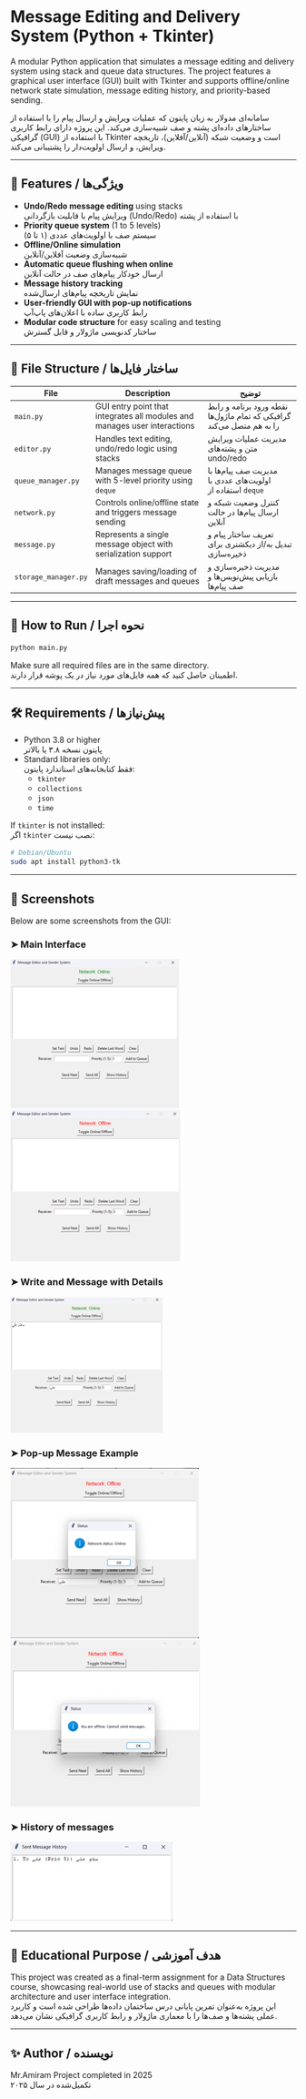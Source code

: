 # Message Editing and Delivery System (Python + Tkinter)

A modular Python application that simulates a message editing and delivery system using stack and queue data structures. The project features a graphical user interface (GUI) built with Tkinter and supports offline/online network state simulation, message editing history, and priority-based sending.

سامانه‌ای مدولار به زبان پایتون که عملیات ویرایش و ارسال پیام را با استفاده از ساختارهای داده‌ای پشته و صف شبیه‌سازی می‌کند. این پروژه دارای رابط کاربری گرافیکی (GUI) با استفاده از Tkinter است و وضعیت شبکه (آنلاین/آفلاین)، تاریخچه ویرایش، و ارسال اولویت‌دار را پشتیبانی می‌کند.

---

## 🚀 Features / ویژگی‌ها

- **Undo/Redo message editing** using stacks  
  ویرایش پیام با قابلیت بازگردانی (Undo/Redo) با استفاده از پشته
- **Priority queue system** (1 to 5 levels)  
  سیستم صف با اولویت‌های عددی (۱ تا ۵)
- **Offline/Online simulation**  
  شبیه‌سازی وضعیت آفلاین/آنلاین
- **Automatic queue flushing when online**  
  ارسال خودکار پیام‌های صف در حالت آنلاین
- **Message history tracking**  
  نمایش تاریخچه پیام‌های ارسال‌شده
- **User-friendly GUI with pop-up notifications**  
  رابط کاربری ساده با اعلان‌های پاپ‌آپ
- **Modular code structure** for easy scaling and testing  
  ساختار کدنویسی ماژولار و قابل گسترش

---

## 📂 File Structure / ساختار فایل‌ها

| File | Description | توضیح |
|------|-------------|--------|
| `main.py` | GUI entry point that integrates all modules and manages user interactions | نقطه ورود برنامه و رابط گرافیکی که تمام ماژول‌ها را به هم متصل می‌کند |
| `editor.py` | Handles text editing, undo/redo logic using stacks | مدیریت عملیات ویرایش متن و پشته‌های undo/redo |
| `queue_manager.py` | Manages message queue with 5-level priority using `deque` | مدیریت صف پیام‌ها با اولویت‌های عددی با استفاده از `deque` |
| `network.py` | Controls online/offline state and triggers message sending | کنترل وضعیت شبکه و ارسال پیام‌ها در حالت آنلاین |
| `message.py` | Represents a single message object with serialization support | تعریف ساختار پیام و تبدیل به/از دیکشنری برای ذخیره‌سازی |
| `storage_manager.py` | Manages saving/loading of draft messages and queues | مدیریت ذخیره‌سازی و بازیابی پیش‌نویس‌ها و صف پیام‌ها |

---

## 🧪 How to Run / نحوه اجرا

```bash
python main.py
```
Make sure all required files are in the same directory.  
اطمینان حاصل کنید که همه فایل‌های مورد نیاز در یک پوشه قرار دارند.

---

## 🛠 Requirements / پیش‌نیازها

- Python 3.8 or higher  
  پایتون نسخه ۳.۸ یا بالاتر
- Standard libraries only:  
  فقط کتابخانه‌های استاندارد پایتون:
  - `tkinter`
  - `collections`
  - `json`
  - `time`

If `tkinter` is not installed:  
اگر `tkinter` نصب نیست:
```bash
# Debian/Ubuntu
sudo apt install python3-tk
```

---
## 📸 Screenshots

Below are some screenshots from the GUI:

### ➤ Main Interface

![Main Window with online network](screenshots/network%20online.png)
![Main Window with offline network](screenshots/network%20offline.png)

### ➤ Write and Message with Details

![Write and Message with Details](screenshots/write%20and%20send.png)

### ➤ Pop-up Message Example

![Popup1](screenshots/pop-up%20window.png)
![Popup2](screenshots/popo-up%20window%202.png)

### ➤ History of messages

![History of messages](screenshots/history%20message.png)




---

## 📘 Educational Purpose / هدف آموزشی
This project was created as a final-term assignment for a Data Structures course, showcasing real-world use of stacks and queues with modular architecture and user interface integration.  
این پروژه به‌عنوان تمرین پایانی درس ساختمان داده‌ها طراحی شده است و کاربرد عملی پشته‌ها و صف‌ها را با معماری ماژولار و رابط کاربری گرافیکی نشان می‌دهد.

---

## ✨ Author / نویسنده
Mr.Amiram 
Project completed in 2025  
تکمیل‌شده در سال ۲۰۲۵
